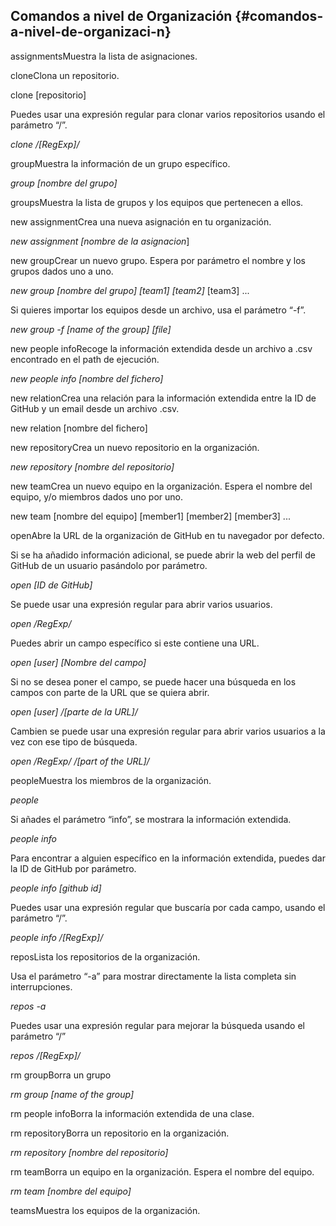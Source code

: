 ## Comandos a nivel de Organización {#comandos-a-nivel-de-organizaci-n}

assignmentsMuestra la lista de asignaciones.

cloneClona un repositorio.

clone [repositorio]

Puedes usar una expresión regular para clonar varios repositorios usando el parámetro “/”.

_clone /[RegExp]/_

groupMuestra la información de un grupo específico.

_group [nombre del grupo]_

groupsMuestra la lista de grupos y los equipos que pertenecen a ellos.

new assignmentCrea una nueva asignación en tu organización.

_new assignment [nombre de la asignacion_]

new groupCrear un nuevo grupo. Espera por parámetro el nombre y los grupos dados uno a uno.

_new group [nombre del grupo] [team1] [team2]_ [team3] ...

Si quieres importar los equipos desde un archivo, usa el parámetro “-f”.

_new group -f [name of the group] [file]_

new people infoRecoge la información extendida desde un archivo a .csv encontrado en el path de ejecución.

_new people info [nombre del fichero]_

new relationCrea una relación para la información extendida entre la ID de GitHub y un email desde un archivo .csv.

new relation [nombre del fichero]

new repositoryCrea un nuevo repositorio en la organización.

_new repository [nombre del repositorio]_

new teamCrea un nuevo equipo en la organización. Espera el nombre del equipo, y/o miembros dados uno por uno.

new team [nombre del equipo] [member1] [member2] [member3] ...

openAbre la URL de la organización de GitHub en tu navegador por defecto.

Si se ha añadido información adicional, se puede abrir la web del perfil de GitHub de un usuario pasándolo por parámetro.

_open [ID de GitHub]_

Se puede usar una expresión regular para abrir varios usuarios.

_open /RegExp/_

Puedes abrir un campo específico si este contiene una URL.

_open [user] [Nombre del campo]_

Si no se desea poner el campo, se puede hacer una búsqueda en los campos con parte de la URL que se quiera abrir.

_open [user] /[parte de la URL]/_

Cambien se puede usar una expresión regular para abrir varios usuarios a la vez con ese tipo de búsqueda.

_open /RegExp/ /[part of the URL]/_

peopleMuestra los miembros de la organización.

_people_

Si añades el parámetro “info”, se mostrara la información extendida.

_people info_

Para encontrar a alguien específico en la información extendida, puedes dar la ID de GitHub por parámetro.

_people info [github id]_

Puedes usar una expresión regular que buscaría por cada campo, usando el parámetro “/”.

_people info /[RegExp]/_

reposLista los repositorios de la organización.

Usa el parámetro “-a” para mostrar directamente la lista completa sin interrupciones.

_repos -a_

Puedes usar una expresión regular para mejorar la búsqueda usando el parámetro “/”

_repos /[RegExp]/_

rm groupBorra un grupo

_rm group [name of the group]_

rm people infoBorra la información extendida de una clase.

rm repositoryBorra un repositorio en la organización.

_rm repository [nombre del repositorio]_

rm teamBorra un equipo en la organización. Espera el nombre del equipo.

_rm team [nombre del equipo]_

teamsMuestra los equipos de la organización.